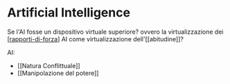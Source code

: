 # Artificial Intelligence

Se l'AI fosse un dispositivo virtuale superiore? ovvero la virtualizzazione dei [[rapporti-di-forza]] 
AI come virtualizzazione dell'[[abitudine]]?

AI:
* [[Natura Conflittuale]]
* [[Manipolazione del potere]]

[//begin]: # "Autogenerated link references for markdown compatibility"
[rapporti-di-forza]: rapporti-di-forza "Rapporti di forza"
[//end]: # "Autogenerated link references"